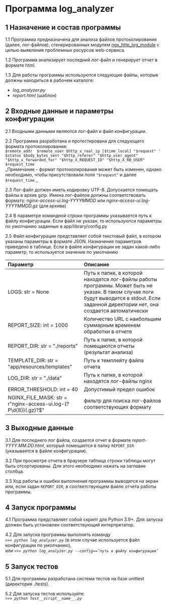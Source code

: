 # Программа log_analyzer
## 1 Назначение и состав программы

1.1 Программа предназначена для анализа файлов протоколирования (далее, лог-файлов), сгенерированных модулем [ngx_http_log_module](http://nginx.org/en/docs/http/ngx_http_log_module.html) с целью выявления проблемных ресурсов web-сервиса. 

1.2 Программа анализирует последний лог-файл и генерирует отчет в формате html. 

1.3 Для работы программы используются следующие файлы, которые должны находиться в рабочем каталоге: 
* _log_analyzer.py_ 
* _report.html_ (шаблон) 

## 2 Входные данные и параметры конфигурации
2.1 Входными данными являются лог-файл и файл конфигурации. 

2.2 Программа разработана и протестирована для следующего формата протоколирования:  
`$remote_addr  $remote_user $http_x_real_ip [$time_local] "$request" ' $status $body_bytes_sent "$http_referer" "$http_user_agent" "$http_x_forwarded_for" "$http_X_REQUEST_ID" "$http_X_RB_USER" $request_time`  
_Примечание - формат протоколирования может быть изменен, однако необходимо, чтобы присутствовали поля  `"$request"` и далее `$request_time` _

2.3 Лог-файл должен иметь кодировку UTF-8. Допускается помещать файлы в архив gzip. Имена лог-файлов должны соответствовать формату: 
_nginx-access-ui.log-YYYYMMDD_ или _nginx-access-ui.log-YYYYMMDD.gz_ (для архива)

2.4 В параметре командной строки программы указывается путь к файлу конфигурации. Если файл не указан, то используются параметры по умолчанию заданные в app/library/config.py

2.5 Файл конфигурации представляет собой текстовый файл, в котором указаны параметры в формате JSON. 
Назначение параметров приведено в таблице. Если в файле конфигурации не задан какой-либо параметр, то используется значение по умолчанию

Параметр  | Описание                                                                                                                                | 
:-------- |:--------------------------------------------------------------------------------------------------------------------------------|
LOGS: str = None | Путь к папке, в которой находятся лог-файлы работы программы. Может быть не указан. В таком случае логи будут выводится в stdout. Если заданной директории нет, она создается автоматически |
REPORT_SIZE: int = 1000 | Количество URL с наибольшим суммарным временем обработки в отчете                                                               |
REPORT_DIR: str = "./reports" | Путь к папке, в которой помещаются отчеты (результат анализа)                                                                   |
TEMPLATE_DIR: str = "app/resources/templates" | Путь к темплейту файла отчета                                                                                                   |
LOG_DIR: str = "./data" | Путь к папке, в которой находятся лог-файлы nginx                                                                               |
ERROR_THRESHOLD: int = 40 | Допустимый предел ошибок                                                                                                        |           |
NGINX_FILE_MASK: str = r"nginx-access-ui\.log-(?P<date>\d{8})(\.gz)?$" |фильтр для поиска лог-файлов соответствующих формату|


## 3 Выходные данные
3.1 Для последнего лог файла, создается отчет в формате 
_report-YYYY.MM.DD.html_, который помещается в папку `REPORT_DIR` (указывается в файле конфигурации). 

3.2 При просмотре отчета в браузере таблица строки таблицы могут быть отсортированы. Для этого необходимо нажать на заглавие столбца.

3.3 Ход работы и ошибки выполнения программы выводятся на экран или, если задан `REPORT_DIR`, в соответствующем файле отчета работы программы.

## 4 Запуск программы
4.1 Программа представляет собой скрипт для Python 3.9+. Для запуска должен быть установлен соответствующий интерпретатор.

4.2 Для запуска программы выполнить команду  
_`>>> python log_analyzer.py`_ (в этом случае используется файл конфигурации по умолчанию),  
или _`>>> python log_analyzer.py --config==’путь к файлу конфигурации’`_

## 5 Запуск тестов
5.1 Для программы разработана система тестов на базе unittest (директория ./tests).

5.2 Для запуска тестов используйте:  
_`>>> python test__script__name__.py`_
